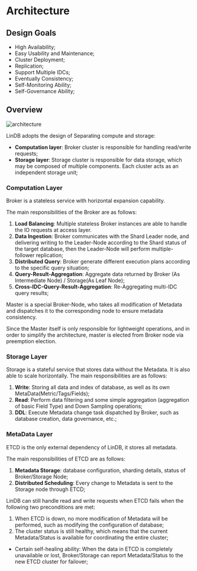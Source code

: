 # Architecture

## Design Goals

- High Availability;
- Easy Usability and Maintenance;
- Cluster Deployment;
- Replication;
- Support Multiple IDCs;
- Eventually Consistency;
- Self-Monitoring Ability;
- Self-Governance Ability;

## Overview

![architecture](@images/design/architecture.png)

LinDB adopts the design of Separating compute and storage:

- **Computation layer**: Broker cluster is responsible for handling read/write requests;
- **Storage layer**: Storage cluster is responsible for data storage, which may be composed of multiple components. Each cluster acts as an independent storage unit;

### Computation Layer

Broker is a stateless service with horizontal expansion capability.

The main responsibilities of the Broker are as follows:

1. **Load Balancing**: Multiple stateless Broker instances are able to handle the IO requests at access layer.
2. **Data Ingestion**: Broker communicates with the Shard Leader node, and delivering writing to the Leader-Node according to the Shard status of the target database, then the Leader-Node will perform multiple-follower replication;
3. **Distributed Query**: Broker generate different execution plans according to the specific query situation;
4. **Query-Result-Aggregation**: Aggregate data returned by Broker (As Intermediate Node) / Storage(As Leaf Node);
5. **Cross-IDC-Query-Result-Aggregation**: Re-Aggregating multi-IDC query results;

Master is a special Broker-Node,  who takes all modification of Metadata and dispatches it to the corresponding node to ensure metadata consistency.

Since the Master itself is only responsible for lightweight operations, and in order to simplify the architecture, master is elected from Broker node via preemption election.

### Storage Layer

Storage is a stateful service that stores data without the Metadata. It is also able to scale horizontally. The main responsibilities are as follows:

1. **Write**: Storing all data and index of database, as well as its own MetaData(Metric/Tags/Fields);
2. **Read**: Perform data filtering and some simple aggregation (aggregation of basic Field Type) and Down Sampling operations;
3. **DDL**: Execute Metadata change task dispatched by Broker, such as database creation, data governance, etc.;

### MetaData Layer

ETCD is the only external dependency of LinDB, it stores all metadata.

The main responsibilities of ETCD are as follows:

1. **Metadata Storage**: database configuration, sharding details, status of Broker/Storage Node;
2. **Distributed Scheduling**: Every change to Metadata is sent to the Storage node through ETCD;

LinDB can still handle read and write requests when ETCD fails when the following two preconditions are met:

1. When ETCD is down, no more modification of Metadata will be performed, such as modifying the configuration of database;
2. The cluster status is still healthy, which means that the current Metadata/Status is available for coordinating the entire cluster;


- Certain self-healing ability: When the data in ETCD is completely unavailable or lost, Broker/Storage can report Metadata/Status to the new ETCD cluster for failover;
